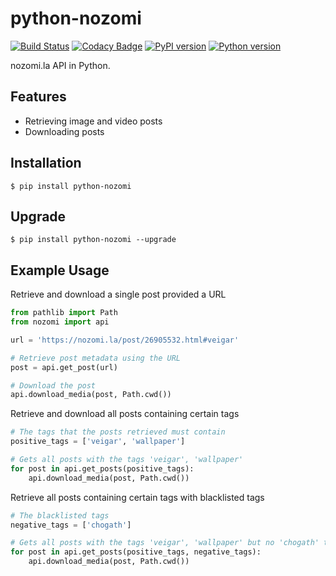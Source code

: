 # python-nozomi
[![Build Status](https://travis-ci.com/Alfa-Q/python-nozomi.svg?token=NAcpuTjLC6CrUpWrqz9p&branch=master)](https://travis-ci.com/Alfa-Q/python-nozomi)
[![Codacy Badge](https://api.codacy.com/project/badge/Grade/f3bffdff70794c5cb569645b60699e0b)](https://www.codacy.com?utm_source=github.com&amp;utm_medium=referral&amp;utm_content=Alfa-Q/python-nozomi&amp;utm_campaign=Badge_Grade)
[![PyPI version](https://badge.fury.io/py/python-nozomi.svg)](https://badge.fury.io/py/python-nozomi)
[![Python version](https://img.shields.io/badge/python-3.7%20%7C%203.8%20%7C%203.9-green)](https://www.python.org/downloads/release/python-360/)

nozomi.la API in Python.

## Features
-   Retrieving image and video posts
-   Downloading posts

## Installation
```
$ pip install python-nozomi
```

## Upgrade
```
$ pip install python-nozomi --upgrade
```

## Example Usage
Retrieve and download a single post provided a URL
```python
from pathlib import Path
from nozomi import api

url = 'https://nozomi.la/post/26905532.html#veigar'

# Retrieve post metadata using the URL
post = api.get_post(url)

# Download the post
api.download_media(post, Path.cwd())
```

Retrieve and download all posts containing certain tags
```python   
# The tags that the posts retrieved must contain
positive_tags = ['veigar', 'wallpaper']

# Gets all posts with the tags 'veigar', 'wallpaper'
for post in api.get_posts(positive_tags):
    api.download_media(post, Path.cwd())
```

Retrieve all posts containing certain tags with blacklisted tags
```python
# The blacklisted tags
negative_tags = ['chogath']

# Gets all posts with the tags 'veigar', 'wallpaper' but no 'chogath' tag.
for post in api.get_posts(positive_tags, negative_tags):
    api.download_media(post, Path.cwd())
```
